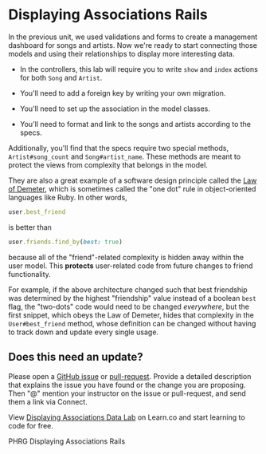 # Displaying Associations Rails

In the previous unit, we used validations and forms to create a management dashboard for songs and artists. Now we're ready to start connecting those models and using their relationships to display more interesting data.

- In the controllers, this lab will require you to write `show` and `index` actions for both `Song` and `Artist`.

- You'll need to add a foreign key by writing your own migration.

- You'll need to set up the association in the model classes.

- You'll need to format and link to the songs and artists according to the
  specs.

Additionally, you'll find that the specs require two special methods, `Artist#song_count` and `Song#artist_name`. These methods are meant to protect the views from complexity that belongs in the model.

They are also a great example of a software design principle called the [Law of Demeter](https://en.wikipedia.org/wiki/Law_of_Demeter), which is sometimes called the "one dot" rule in object-oriented languages like Ruby. In other words,
```ruby
user.best_friend
```
is better than
```ruby
user.friends.find_by(best: true)
```
because all of the "friend"-related complexity is hidden away within the user model. This **protects** user-related code from future changes to friend functionality.

For example, if the above architecture changed such that best friendship was determined by the highest "friendship" value instead of a boolean `best` flag, the "two-dots" code would need to be changed *everywhere*, but the first snippet, which obeys the Law of Demeter, hides that complexity in the `User#best_friend` method, whose definition can be changed without having to track down and update every single usage.

## Does this need an update?
Please open a [GitHub issue](https://github.com/learn-co-curriculum/phrg-displaying-associations-rails-lab/issues) or [pull-request](https://github.com/learn-co-curriculum/phrg-displaying-associations-rails-lab/pulls). Provide a detailed description that explains the issue you have found or the change you are proposing. Then "@" mention your instructor on the issue or pull-request, and send them a link via Connect.

<p class='util--hide'>View <a href='https://learn.co/lessons/displaying-associations-rails-lab'>Displaying Associations Data Lab</a> on Learn.co and start learning to code for free.</p>
<p data-visibility='hidden'>PHRG Displaying Associations Rails</p>
